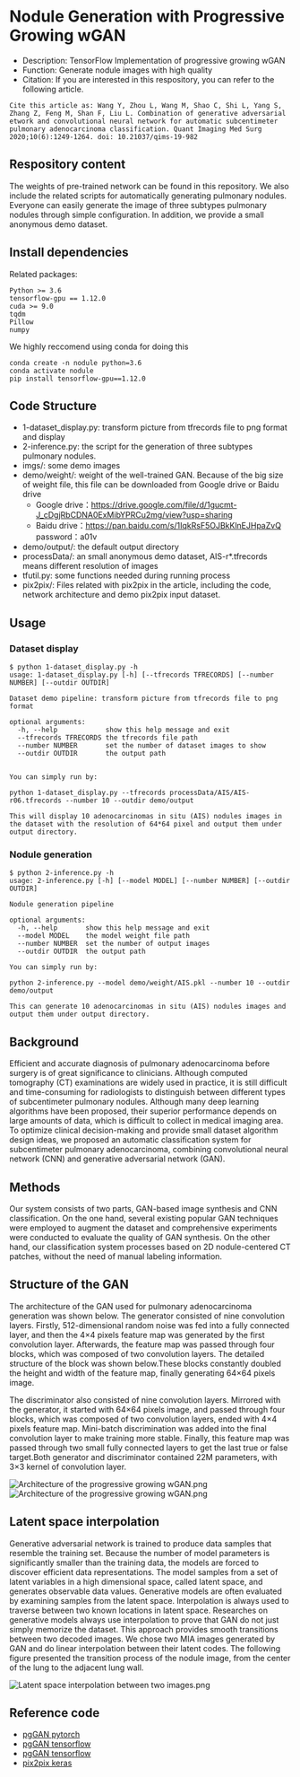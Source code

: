 # Nodule Generation with Progressive Growing wGAN
- Description: TensorFlow Implementation of progressive growing wGAN
- Function: Generate nodule images with high quality
- Citation: If you are interested in this respository, you can refer to the following article.

```
Cite this article as: Wang Y, Zhou L, Wang M, Shao C, Shi L, Yang S, Zhang Z, Feng M, Shan F, Liu L. Combination of generative adversarial etwork and convolutional neural network for automatic subcentimeter pulmonary adenocarcinoma classification. Quant Imaging Med Surg 2020;10(6):1249-1264. doi: 10.21037/qims-19-982
```

## Respository content

The weights of pre-trained network can be found in this repository. We also include the related scripts for automatically generating pulmonary nodules. Everyone can easily generate the image of three subtypes pulmonary nodules through simple configuration. In addition, we provide a small anonymous demo dataset.

## Install dependencies

Related packages:
```
Python >= 3.6
tensorflow-gpu == 1.12.0
cuda >= 9.0
tqdm
Pillow
numpy
```
We highly reccomend using conda for doing this

```
conda create -n nodule python=3.6
conda activate nodule
pip install tensorflow-gpu==1.12.0
```

## Code Structure
- 1-dataset_display.py: transform picture from tfrecords file to png format and display
- 2-inference.py: the script for the generation of three subtypes pulmonary nodules.
- imgs/: some demo images
- demo/weight/: weight of the well-trained GAN. Because of the big size of weight file, this file can be downloaded from Google drive or Baidu drive
  - Google drive：https://drive.google.com/file/d/1gucmt-J_cDgjRbCDNA0ExMibYPRCu2mg/view?usp=sharing
  - Baidu drive：https://pan.baidu.com/s/1IqkRsF5OJBkKlnEJHpaZvQ password：a01v
- demo/output/: the default output directory
- processData/: an small anonymous demo dataset, AIS-r*.tfrecords means different resolution of images
- tfutil.py: some functions needed during running process
- pix2pix/: Files related with pix2pix in the article, including the code, network architecture and demo pix2pix input dataset. 


## Usage

### Dataset display
```
$ python 1-dataset_display.py -h
usage: 1-dataset_display.py [-h] [--tfrecords TFRECORDS] [--number NUMBER] [--outdir OUTDIR]

Dataset demo pipeline: transform picture from tfrecords file to png format

optional arguments:
  -h, --help            show this help message and exit
  --tfrecords TFRECORDS the tfrecords file path
  --number NUMBER       set the number of dataset images to show
  --outdir OUTDIR       the output path


You can simply run by:

python 1-dataset_display.py --tfrecords processData/AIS/AIS-r06.tfrecords --number 10 --outdir demo/output

This will display 10 adenocarcinomas in situ (AIS) nodules images in the dataset with the resolution of 64*64 pixel and output them under output directory.
```


### Nodule generation
```
$ python 2-inference.py -h
usage: 2-inference.py [-h] [--model MODEL] [--number NUMBER] [--outdir OUTDIR]

Nodule generation pipeline

optional arguments:
  -h, --help       show this help message and exit
  --model MODEL    the model weight file path
  --number NUMBER  set the number of output images
  --outdir OUTDIR  the output path

You can simply run by:

python 2-inference.py --model demo/weight/AIS.pkl --number 10 --outdir demo/output

This can generate 10 adenocarcinomas in situ (AIS) nodules images and output them under output directory.
```

## Background
Efficient and accurate diagnosis of pulmonary adenocarcinoma before surgery is of great significance to clinicians. Although computed tomography (CT) examinations are widely used in practice, it is still difficult and time-consuming for radiologists to distinguish between different types of subcentimeter pulmonary nodules. Although many deep learning algorithms have been proposed, their superior performance depends on large amounts of data, which is difficult to collect in medical imaging area. To optimize clinical decision-making and provide small dataset algorithm design ideas, we proposed an automatic classification system for subcentimeter pulmonary adenocarcinoma, combining convolutional neural network (CNN) and generative adversarial network (GAN).

## Methods
Our system consists of two parts, GAN-based image synthesis and CNN classification. On the one hand, several existing popular GAN techniques were employed to augment the dataset and comprehensive experiments were conducted to evaluate the quality of GAN synthesis. On the other hand, our classification system processes based on 2D nodule-centered CT patches, without the need of manual labeling information. 

## Structure of the GAN
The architecture of the GAN used for pulmonary adenocarcinoma generation was shown below. The generator consisted of nine convolution layers. Firstly, 512-dimensional random noise was fed into a fully connected layer, and then the 4×4 pixels feature map was generated by the first convolution layer. Afterwards, the feature map was passed through four blocks, which was composed of two convolution layers. The detailed structure of the block was shown below.These blocks constantly doubled the height and width of the feature map, finally generating 64×64 pixels image. 

The discriminator also consisted of nine convolution layers. Mirrored with the generator, it started with 64×64 pixels image, and passed through four blocks, which was composed of two convolution layers, ended with 4×4 pixels feature map. Mini-batch discrimination was added into the final convolution layer to make training more stable. Finally, this feature map was passed through two small fully connected layers to get the last true or false target.Both generator and discriminator contained 22M parameters, with 3×3 kernel of convolution layer.

![Architecture of the progressive growing wGAN.png](https://github.com/wangyunpengbio/nodule_generation_with_progressive_growing_wGAN/raw/master/imgs/Architecture.png)
![Architecture of the progressive growing wGAN.png](https://github.com/wangyunpengbio/nodule_generation_with_progressive_growing_wGAN/raw/master/imgs/block.png)

## Latent space interpolation
Generative adversarial network is trained to produce data samples that resemble the training set. Because the number of model parameters is significantly smaller than the training data, the models are forced to discover efficient data representations. The model samples from a set of latent variables in a high dimensional space, called latent space, and generates observable data values. Generative models are often evaluated by examining samples from the latent space. Interpolation is always used to traverse between two known locations in latent space. Researches on generative models always use interpolation to prove that GAN do not just simply memorize the dataset. This approach provides smooth transitions between two decoded images. We chose two MIA images generated by GAN and do linear interpolation between their latent codes. The following figure presented the transition process of the nodule image, from the center of the lung to the adjacent lung wall.

![Latent space interpolation between two images.png](https://github.com/wangyunpengbio/nodule_generation_with_progressive_growing_wGAN/raw/master/imgs/Interpolation.png)


## Reference code
- [pgGAN pytorch](https://github.com/github-pengge/PyTorch-progressive_growing_of_gans)
- [pgGAN tensorflow](https://github.com/zhangqianhui/progressive_growing_of_gans_tensorflow)
- [pgGAN tensorflow](https://github.com/tkarras/progressive_growing_of_gans)
- [pix2pix keras](https://phillipi.github.io/pix2pix)